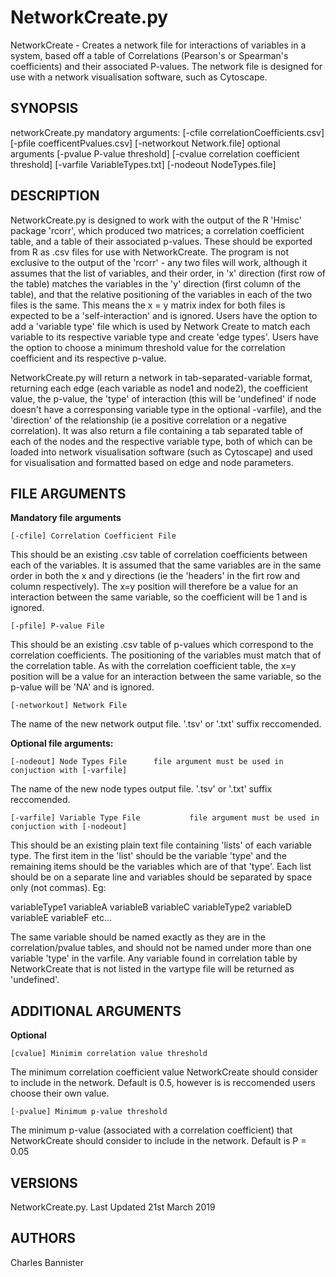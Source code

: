 
# NetworkCreate.py

NetworkCreate - Creates a network file for interactions of variables in a system, based off a table of Correlations (Pearson's or Spearman's coefficients) and their associated P-values. The network file is designed for use with a network visualisation software, such as Cytoscape.

## SYNOPSIS

networkCreate.py mandatory arguments: [-cfile correlationCoefficients.csv] [-pfile coefficentPvalues.csv] [-networkout Network.file]
  optional arguments [-pvalue P-value threshold] [-cvalue correlation coefficient threshold] [-varfile VariableTypes.txt] [-nodeout NodeTypes.file]

## DESCRIPTION

NetworkCreate.py is designed to work with the output of the R 'Hmisc' package 'rcorr', which produced two matrices; a correlation coefficient table, and a table of their associated p-values. These should be exported from R as .csv files for use with NetworkCreate. The program is not exclusive to the output of the 'rcorr' - any two files will work, although it assumes that the list of variables, and their order, in 'x' direction (first row of the table) matches the variables in the 'y' direction (first column of the table), and that the relative positioning of the variables in each of the two files is the same. This means the x = y matrix index for both files is expected to be a 'self-interaction' and is ignored. Users have the option to add a 'variable type' file which is used by Network Create to match each variable to its respective variable type and create 'edge types'. Users have the option to choose a minimum threshold value for the correlation coefficient and its respective p-value.

NetworkCreate.py will return a network in tab-separated-variable format, returning each edge (each variable as node1 and node2), the coefficient value, the p-value, the 'type' of interaction (this will be 'undefined' if node doesn't have a corresponsing variable type in the optional -varfile), and the 'direction' of the relationship (ie a positive correlation or a negative correlation). It was also return a file containing a tab separated table of each of the nodes and the respective variable type, both of which can be loaded into network visualisation software (such as Cytoscape) and used for visualisation and formatted based on edge and node parameters.

## FILE ARGUMENTS

**Mandatory file arguments**

	[-cfile] Correlation Coefficient File
This should be an existing .csv table of correlation coefficients between each of the variables. It is assumed that the same variables are in the same order in both the x and y directions (ie the 'headers' in the firt row and column respectively). The x=y position will therefore be a value for an interaction between the same variable, so the coefficient will  be 1 and is ignored. 
		
	[-pfile] P-value File
This should be an existing .csv table of p-values which correspond to the correlation coefficients. The positioning of the variables must match that of the correlation table. As with the correlation coefficient table, the x=y position will be a value for an interaction between the same variable, so the p-value will  be 'NA' and is ignored.
	
	[-networkout] Network File
The name of the new network output file.  '.tsv' or '.txt' suffix reccomended.



**Optional file arguments:**

	[-nodeout] Node Types File		file argument must be used in conjuction with [-varfile]
The name of the new node types output file. '.tsv' or '.txt' suffix reccomended.

	[-varfile] Variable Type File			file argument must be used in conjuction with [-nodeout]
This should be an existing plain text file containing 'lists' of each variable type. The first item in the 'list' should be the variable 'type' and the remaining items should be the variables which are of that 'type'. Each list should be on a separate line and variables should be separated by space only (not commas). Eg:

variableType1 variableA variableB variableC
variableType2 variableD variableE variableF
etc...

The same variable should be named exactly as they are in the correlation/pvalue tables, and should not be named under more than one variable 'type' in the varfile. Any variable found in correlation table by NetworkCreate that is not listed in the vartype file will be returned as 'undefined'.


## ADDITIONAL ARGUMENTS
**Optional**
	
	[cvalue] Minimim correlation value threshold
The minimum correlation coefficient value NetworkCreate should consider to include in the network. Default is 0.5, however is is reccomended users choose their own value.
	
	[-pvalue] Minimum p-value threshold
The minimum p-value (associated with a correlation coefficient) that NetworkCreate should consider to include in the network. Default is P = 0.05

## VERSIONS

NetworkCreate.py. Last Updated 21st March 2019

## AUTHORS

Charles Bannister

	
